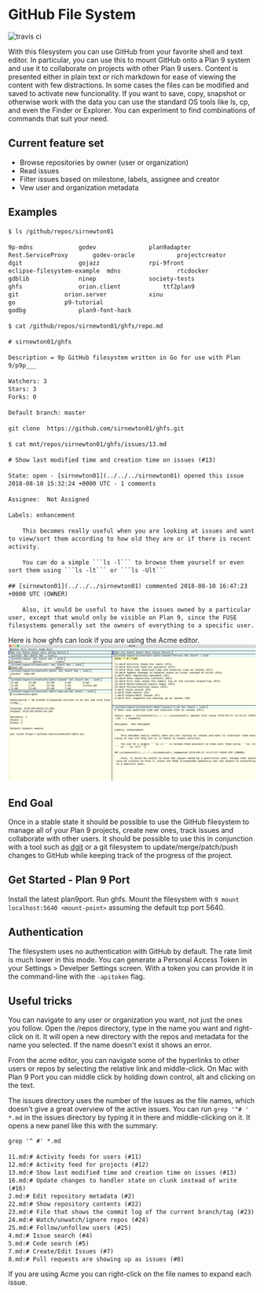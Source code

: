 # GitHub File System

![travis ci](https://api.travis-ci.org/sirnewton01/ghfs.svg?branch=master)

With this filesystem you can use GitHub from your favorite shell and text editor.
In particular, you can use this to mount GitHub onto a Plan 9 system and use it to collaborate
on projects with other Plan 9 users. Content is presented either in plain text or rich markdown
for ease of viewing the content with few distractions. In some cases the files can be modified
and saved to activate new funcionality. If you want to save, copy, snapshot or otherwise work
with the data you can use the standard OS tools like ls, cp, and even the Finder or Explorer.
You can experiment to find combinations of commands that suit your need.

## Current feature set
* Browse repositories by owner (user or organization)
* Read issues
* Filter issues based on milestone, labels, assignee and creator
* Vew user and organization metadata

## Examples

```
$ ls /github/repos/sirnewton01

9p-mdns				godev				plan9adapter
Rest.ServiceProxy		godev-oracle			projectcreator
dgit				gojazz				rpi-9front
eclipse-filesystem-example	mdns				rtcdocker
gdblib				ninep				society-tests
ghfs				orion.client			ttf2plan9
git				orion.server			xinu
go				p9-tutorial
godbg				plan9-font-hack

$ cat /github/repos/sirnewton01/ghfs/repo.md

# sirnewton01/ghfs 

Description = 9p GitHub filesystem written in Go for use with Plan 9/p9p___

Watchers: 3
Stars: 3
Forks: 0

Default branch: master

git clone  https://github.com/sirnewton01/ghfs.git

$ cat mnt/repos/sirnewton01/ghfs/issues/13.md

# Show last modified time and creation time on issues (#13)

State: open - [sirnewton01](../../../sirnewton01) opened this issue 2018-08-10 15:32:24 +0000 UTC - 1 comments

Assignee:  Not Assigned 

Labels: enhancement 

    This becomes really useful when you are looking at issues and want to view/sort them according to how old they are or if there is recent activity.
    
    You can do a simple ```ls -l``` to browse them yourself or even sort them using ```ls -lt``` or ```ls -Ult```

## [sirnewton01](../../../sirnewton01) commented 2018-08-10 16:47:23 +0000 UTC (OWNER)

    Also, it would be useful to have the issues owned by a particular user, except that would only be visible on Plan 9, since the FUSE filesystems generally set the owners of everything to a specific user.
```

Here is how ghfs can look if you are using the Acme editor.
![acme-screenshot](docs/screenshot-acme.png)

## End Goal
Once in a stable state it should be possible to use the GitHub filesystem to manage all of
your Plan 9 projects, create new ones, track issues and collaborate with other users. It
should be possible to use this in conjunction with a tool such as [dgit](https://github.com/driusan/dgit)
or a git filesystem to update/merge/patch/push changes to GitHub while keeping track
of the progress of the project.

## Get Started - Plan 9 Port
Install the latest plan9port. Run ghfs. Mount the filesystem with ```9 mount localhost:5640 <mount-point>```
assuming the default tcp port 5640.

## Authentication
The filesystem uses no authentication with GitHub by default. The rate limit is much lower in this mode.
You can generate a Personal Access Token in your Settings > Develper Settings screen. With a token you
can provide it in the command-line with the ```-apitoken``` flag.

## Useful tricks
You can navigate to any user or organization  you want, not just the ones you follow. Open the /repos
directory, type in the name you want and right-click on it. It will open a new directory with the repos
and metadata for the name you selected. If the name doesn't exist it shows an error.

From the acme editor, you can navigate some of the hyperlinks to other users or repos by selecting
the relative link and middle-click. On Mac with Plan 9 Port you can middle click by holding down
control, alt and clicking on the text.

The issues directory uses the number of the issues as the file names, which doesn't give a great
overview of the active issues. You can run ```grep '^# ' *.md``` in the issues directory by
typing it in there and middle-clicking on it. It opens a new panel like this with the summary:

```
grep '^ #' *.md

11.md:# Activity feeds for users (#11)
12.md:# Activity feed for projects (#12)
13.md:# Show last modified time and creation time on issues (#13)
16.md:# Update changes to handler state on clunk instead of write (#16)
2.md:# Edit repository metadata (#2)
22.md:# Show repository contents (#22)
23.md:# File that shows the commit log of the current branch/tag (#23)
24.md:# Watch/unwatch/ignore repos (#24)
25.md:# Follow/unfollow users (#25)
4.md:# Issue search (#4)
5.md:# Code search (#5)
7.md:# Create/Edit Issues (#7)
8.md:# Pull requests are showing up as issues (#8)
```

If you are using Acme you can right-click on the file names to expand each issue.
